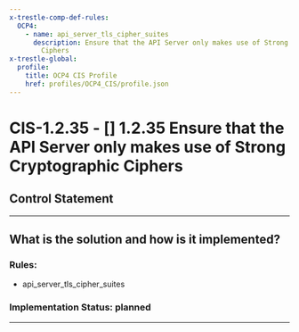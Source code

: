 ```yaml
---
x-trestle-comp-def-rules:
  OCP4:
    - name: api_server_tls_cipher_suites
      description: Ensure that the API Server only makes use of Strong Cryptographic
        Ciphers
x-trestle-global:
  profile:
    title: OCP4 CIS Profile
    href: profiles/OCP4_CIS/profile.json
---
```


# CIS-1.2.35 - \[\] 1.2.35 Ensure that the API Server only makes use of Strong Cryptographic Ciphers

## Control Statement

______________________________________________________________________

## What is the solution and how is it implemented?

<!-- For implementation status enter one of: implemented, partial, planned, alternative, not-applicable -->

<!-- Note that the list of rules under ### Rules: is read-only and changes will not be captured after assembly to JSON -->

<!-- Add control implementation description here for control: CIS-1.2.35 -->

### Rules:

  - api_server_tls_cipher_suites

### Implementation Status: planned

______________________________________________________________________
